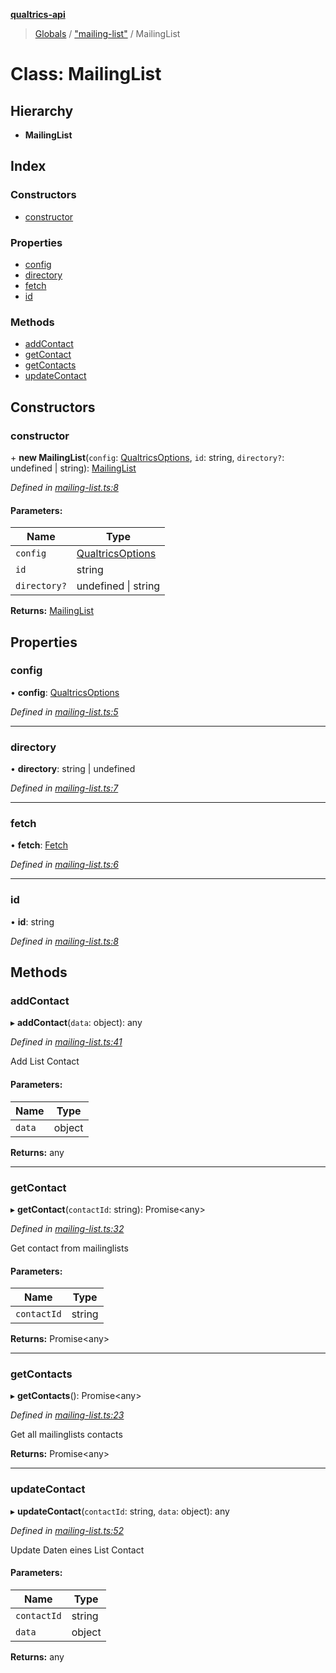 **[qualtrics-api](../README.md)**

> [Globals](../globals.md) / ["mailing-list"](../modules/_mailing_list_.md) / MailingList

# Class: MailingList

## Hierarchy

* **MailingList**

## Index

### Constructors

* [constructor](_mailing_list_.mailinglist.md#constructor)

### Properties

* [config](_mailing_list_.mailinglist.md#config)
* [directory](_mailing_list_.mailinglist.md#directory)
* [fetch](_mailing_list_.mailinglist.md#fetch)
* [id](_mailing_list_.mailinglist.md#id)

### Methods

* [addContact](_mailing_list_.mailinglist.md#addcontact)
* [getContact](_mailing_list_.mailinglist.md#getcontact)
* [getContacts](_mailing_list_.mailinglist.md#getcontacts)
* [updateContact](_mailing_list_.mailinglist.md#updatecontact)

## Constructors

### constructor

\+ **new MailingList**(`config`: [QualtricsOptions](../interfaces/_interfaces_options_.qualtricsoptions.md), `id`: string, `directory?`: undefined \| string): [MailingList](_mailing_list_.mailinglist.md)

*Defined in [mailing-list.ts:8](https://github.com/Miramac/node-qualtrics-api/blob/22a7b18/lib/mailing-list.ts#L8)*

#### Parameters:

Name | Type |
------ | ------ |
`config` | [QualtricsOptions](../interfaces/_interfaces_options_.qualtricsoptions.md) |
`id` | string |
`directory?` | undefined \| string |

**Returns:** [MailingList](_mailing_list_.mailinglist.md)

## Properties

### config

•  **config**: [QualtricsOptions](../interfaces/_interfaces_options_.qualtricsoptions.md)

*Defined in [mailing-list.ts:5](https://github.com/Miramac/node-qualtrics-api/blob/22a7b18/lib/mailing-list.ts#L5)*

___

### directory

•  **directory**: string \| undefined

*Defined in [mailing-list.ts:7](https://github.com/Miramac/node-qualtrics-api/blob/22a7b18/lib/mailing-list.ts#L7)*

___

### fetch

•  **fetch**: [Fetch](_fetch_.fetch.md)

*Defined in [mailing-list.ts:6](https://github.com/Miramac/node-qualtrics-api/blob/22a7b18/lib/mailing-list.ts#L6)*

___

### id

•  **id**: string

*Defined in [mailing-list.ts:8](https://github.com/Miramac/node-qualtrics-api/blob/22a7b18/lib/mailing-list.ts#L8)*

## Methods

### addContact

▸ **addContact**(`data`: object): any

*Defined in [mailing-list.ts:41](https://github.com/Miramac/node-qualtrics-api/blob/22a7b18/lib/mailing-list.ts#L41)*

Add List Contact

#### Parameters:

Name | Type |
------ | ------ |
`data` | object |

**Returns:** any

___

### getContact

▸ **getContact**(`contactId`: string): Promise\<any>

*Defined in [mailing-list.ts:32](https://github.com/Miramac/node-qualtrics-api/blob/22a7b18/lib/mailing-list.ts#L32)*

Get contact from mailinglists

#### Parameters:

Name | Type |
------ | ------ |
`contactId` | string |

**Returns:** Promise\<any>

___

### getContacts

▸ **getContacts**(): Promise\<any>

*Defined in [mailing-list.ts:23](https://github.com/Miramac/node-qualtrics-api/blob/22a7b18/lib/mailing-list.ts#L23)*

Get all mailinglists contacts

**Returns:** Promise\<any>

___

### updateContact

▸ **updateContact**(`contactId`: string, `data`: object): any

*Defined in [mailing-list.ts:52](https://github.com/Miramac/node-qualtrics-api/blob/22a7b18/lib/mailing-list.ts#L52)*

Update Daten eines List Contact

#### Parameters:

Name | Type |
------ | ------ |
`contactId` | string |
`data` | object |

**Returns:** any
